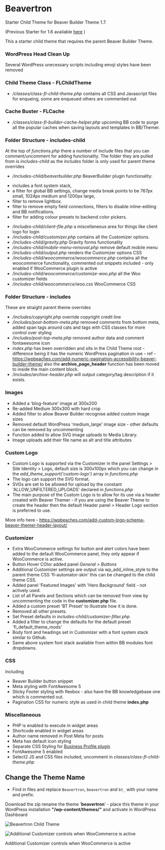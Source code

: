 # Beavertron
Starter Child Theme for Beaver Builder Theme 1.7.

(Previous Starter for 1.6 available [here](https://github.com/neilgee/beavertron/archive/v1.6.0.zip) )

This a starter child theme that requires the parent Beaver Builder Theme.

### WordPress Head Clean Up
Several WordPress unecessary scripts including emoji styles have been removed

### Child Theme Class - FLChildTheme
- */classes/class-fl-child-theme.php* contains all CSS and Javascript files for enqueing, some are enqueued others are commented out

### Cache Buster - FLCache
- */classes/class-fl-builder-cache-helper.php* upcoming BB code to purge all the popular caches when saving layouts and templates in BB/Themer.

### Folder Structure - includes-child
At the top of _functions.php_ there a number of include files that you can comment/uncomment for adding functionality. The folder they are pulled from is *includes-child* as the *includes* folder is only used for parent theme overrides
- */includes-child/beaverbuilder.php* BeaverBuilder plugin functionality:
* includes a font system stack, 
* a filter for global BB settings, change media break points to be  767px small, 1024px medium and 1200px large, 
* filter to remove lightbox. 
* filter to remove empty field connections, filters to disable inline-editing and BB notifications.
* filter for adding colour presets to backend color pickers.


- */includes-child/client-file.php* a miscellaneous area for things like client logo for login
- */includes-child/customizer.php* contains all the Customizer options.
- */includes-child/gravity.php* Gravity forms functionality
- */includes-child/mobile-menu-removal.php* remove default mobile menu 
- */includes-child/output.php* renders the Customizer options CSS
- */includes-child/woocommerce/woocommerce.php* contains all the woocommerce functionality, commented out snippets included - only enabled if WooCommerce plugin is active
- */includes-child/woocommerce/customize-woo.php* all the Woo customizer fields
- */includes-child/woocommerce/woo.css* WooCommerce CSS


### Folder Structure - includes
These are straight parent theme overrides
- */includes/copyright.php* override copyright credit line
- */includes/post-bottom-meta.php* removed comments from bottom meta, added span tags around cats and tags with CSS classes for more control over styling
- */includes/post-top-meta.php* removed author data and comment fontawesome icon
- *index.php* has been overridden and sits in the Child Theme root - difference being it has the numeric WordPress pagination in use - ref - https://wpbeaches.com/add-numeric-pagination-accessibility-beaver-builder-theme/ also the **archive_page_header** function has been moved to inside the main content block.
- */includes/archive-header.php* will output category/tag description if it exists.


### Images
- Added a 'blog-feature' image at 300x200
- Re-added Medium 300x300 with hard crop
- Added filter to allow Beaver Builder recognise added custom image sizes
- Removed default WordPress 'medium_large' image size - other defaults can be removed by uncommenting
- Function added to allow SVG image uploads to Media Library.
- Image uploads add their file name as alt and title attributes


### Custom Logo
- Custom Logo is supported via the Customizer in the panel Settings > Site Identity > Logo, default size is 300x100px which you can change in the *add_theme_support('custom-logo')* array in *functions.php*
- The logo can support the SVG format.
- SVGs are set to be allowed for upload by the constant 'ALLOW_UNFILTERED_UPLOADS' declared in *functions.php*
- The main purpose of the Custom Logo is to allow for its use via a header created with Beaver Themer - if you are using the Beaver Theme to create the header then the default Header panel > Header Logo section is preferred to use.

More info here - https://wpbeaches.com/add-custom-logo-schema-beaver-themer-header-layout/


### Customizer
- Extra WooCommerce settings for button and alert colors have been added to the default WooCommerce panel, they only appear if WooCommerce is active.
- Button Hover COlor added panel *General > Buttons*
- Additional Customizer settings are output via wp_add_inline_style to the parent theme CSS 'fl-automator-skin' this can be changed to the child theme CSS.
- Added panel 'Featured Images' with 'Hero Background' field - not actively used.
- List of all Panels and Sections which can be removed from view by uncommenting the code in the **customizer.php** file.
- Added a custom preset 'BT Preset' to illustrate how it is done.
- Removed all other presets.
- Set Preset defaults in _includes-child/customizer-filter.php_
- Added a filter to change the defaults for the default preset 'fl_default_theme_mods'
- Body font and headings set in Customizer with a font system stack similar to Github.
- Same above system font stack available from within BB modules font dropdowns.


### CSS
Including
- Beaver Builder button snippet
- Meta styling with FontAwesome 5
- Sticky Footer styling with flexbox - also have the BB knowledgebase one which is commented out.
- Pagination CSS for numeric style as used in child theme **index.php**



### Miscellaneous
- PHP is enabled to execute in widget areas
- Shortcode enabled in widget areas
- Author name removed in Post Meta for posts
- Meta has default icon styling
- Separate CSS Styling for [Business Profile plugin](https://wordpress.org/plugins/business-profile/)
- FontAwesome 5 enabled
- Select2 JS and CSS files included, uncomment in _classes/class-fl-child-theme.php_


## Change the Theme Name
- Find in files and replace `Beavertron`, `beavertron` and `bt_` with your name and prefix.

Download the zip rename the theme '**beavertron**' - place this theme in your WordPress installation **"/wp-content/themes/"** and activate in WordPress Dashboard


![Beavertron Child Theme](https://wpbeaches.com/images/beavertron-theme.png)


![Additional Customizer controls when WooCommerce is active](https://wpbeaches.com/images/beavertron-theme-woocommerce.png)

Additional Customizer controls when WooCommerce is active


